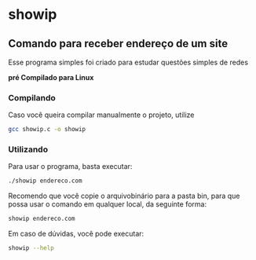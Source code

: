 # showip
## Comando para receber endereço de um site

Esse programa simples foi criado para estudar questões simples de redes

**pré Compilado para Linux**

### Compilando

Caso você queira compilar manualmente o projeto, utilize

``` bash
gcc showip.c -o showip
```

### Utilizando

Para usar o programa, basta executar:

``` bash
./showip endereco.com
```

Recomendo que você copie o arquivobinário para a pasta bin,
para que possa usar o comando em qualquer local, da seguinte forma:

``` bash
showip endereco.com
```

Em caso de dúvidas, você pode executar:

``` bash
showip --help
```